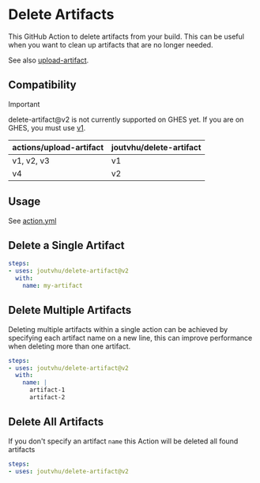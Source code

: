 # Delete Artifacts

This GitHub Action to delete artifacts from your build. This can be useful when you want to clean up artifacts that are no longer needed.

See also [upload-artifact](https://github.com/actions/upload-artifact).

## Compatibility

> [!IMPORTANT]
> delete-artifact@v2 is not currently supported on GHES yet. If you are on GHES, you must use [v1](https://github.com/joutvhu/delete-artifact/releases/tag/v1).

| actions/upload-artifact | joutvhu/delete-artifact |
|-------------------------|-------------------------|
| v1, v2, v3              | v1                      |
| v4                      | v2                      |

## Usage

See [action.yml](action.yml)

## Delete a Single Artifact

```yaml
steps:
- uses: joutvhu/delete-artifact@v2
  with:
    name: my-artifact
```

## Delete Multiple Artifacts

Deleting multiple artifacts within a single action can be achieved by specifying each artifact name on a new line, this can improve performance when deleting more than one artifact.

```yaml
steps:
- uses: joutvhu/delete-artifact@v2
  with:
    name: |
      artifact-1
      artifact-2
```

## Delete All Artifacts

If you don't specify an artifact `name` this Action will be deleted all found artifacts

```yaml
steps:
- uses: joutvhu/delete-artifact@v2
```
